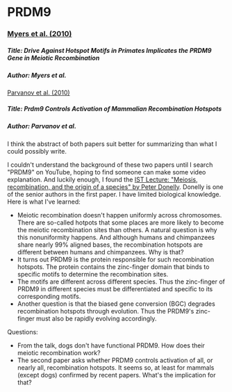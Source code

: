 # PRDM9

### [Myers et al. (2010)](https://doi.org/10.1126/science.1182363)

##### Title: Drive Against Hotspot Motifs in Primates Implicates the PRDM9 Gene in Meiotic Recombination

##### Author: Myers et al.

[Parvanov et al. (2010)](https://doi.org/10.1126/science.1181495)

##### Title: *Prdm9* Controls Activation of Mammalian Recombination Hotspots

##### Author: Parvanov et al.

I think the abstract of both papers suit better for summarizing than what I could possibly write.

I couldn't understand the background of these two papers until I search "PRDM9" on YouTube, hoping to find someone can make some video explanation. And luckily enough, I found the [IST Lecture: "Meiosis, recombination, and the origin of a species" by Peter Donelly](https://www.youtube.com/watch?v=al83NW6e-fU). Donelly is one of the senior authors in the first paper. I have limited biological knowledge. Here is what I've learned:

* Meiotic recombination doesn't happen uniformly across chromosomes. There are so-called hotpots that some places are more likely to become the meiotic recombination sites than others. A natural question is why this nonuniformity happens. And although humans and chimpanzees share nearly 99% aligned bases, the recombination hotspots are different between humans and chimpanzees. Why is that? 
* It turns out PRDM9 is the protein responsible for such recombination hotspots. The protein contains the zinc-finger domain that binds to specific motifs to determine the recombination sites. 
* The motifs are different across different species. Thus the zinc-finger of PRDM9 in different species must be differentiated and specific to its corresponding motifs. 
* Another question is that the biased gene conversion (BGC) degrades recombination hotspots through evolution. Thus the PRDM9's zinc-finger must also be rapidly evolving accordingly. 

Questions:

* From the talk, dogs don't have functional PRDM9. How does their meiotic recombination work? 
* The second paper asks whether PRDM9 controls activation of all, or nearly all, recombination hotspots. It seems so, at least for mammals (except dogs) confirmed by recent papers. What's the implication for that?